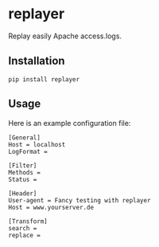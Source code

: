 replayer
========

Replay easily Apache access.logs.

Installation
------------

`pip install replayer`

Usage
-----

Here is an example configuration file:

```
[General]
Host = localhost
LogFormat =

[Filter]
Methods =
Status =

[Header]
User-agent = Fancy testing with replayer
Host = www.yourserver.de

[Transform]
search =
replace =
```
